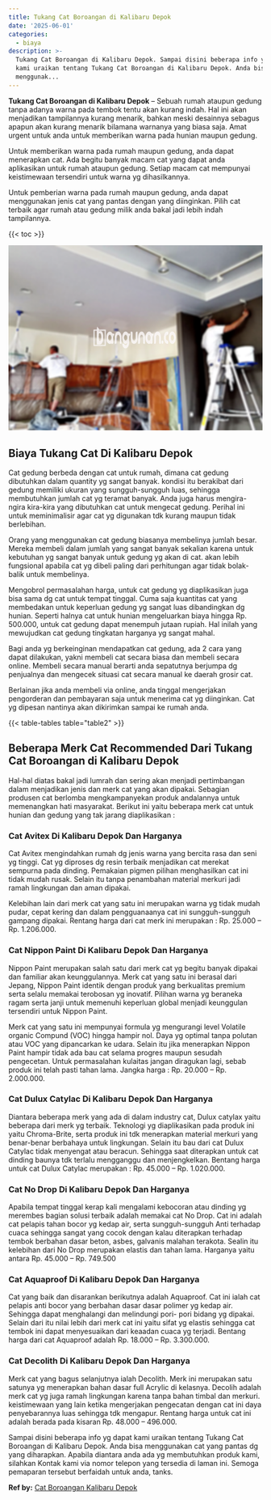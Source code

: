 ```yaml
---
title: Tukang Cat Boroangan di Kalibaru Depok
date: '2025-06-01'
categories:
  - biaya
description: >-
  Tukang Cat Boroangan di Kalibaru Depok. Sampai disini beberapa info yg dapat
  kami uraikan tentang Tukang Cat Boroangan di Kalibaru Depok. Anda bisa
  menggunak...
---
```


**Tukang Cat Boroangan di Kalibaru Depok** – Sebuah rumah ataupun gedung tanpa adanya warna pada tembok tentu akan kurang indah. Hal ini akan menjadikan tampilannya kurang menarik, bahkan meski desainnya sebagus apapun akan kurang menarik bilamana warnanya yang biasa saja. Amat urgent untuk anda untuk memberikan warna pada hunian maupun gedung.

Untuk memberikan warna pada rumah maupun gedung, anda dapat menerapkan cat. Ada begitu banyak macam cat yang dapat anda aplikasikan untuk rumah ataupun gedung. Setiap macam cat mempunyai keistimewaan tersendiri untuk warna yg dihasilkannya.

Untuk pemberian warna pada rumah maupun gedung, anda dapat menggunakan jenis cat yang pantas dengan yang diinginkan. Pilih cat terbaik agar rumah atau gedung milik anda bakal jadi lebih indah tampilannya.

{{< toc >}}

![Tukang Cat Boroangan di Kalibaru Depok](/images/jasa-cat-murah27.png)

## Biaya Tukang Cat Di Kalibaru Depok

Cat gedung berbeda dengan cat untuk rumah, dimana cat gedung dibutuhkan dalam quantity yg sangat banyak. kondisi itu berakibat dari gedung memiliki ukuran yang sungguh-sungguh luas, sehingga membutuhkan jumlah cat yg teramat banyak. Anda juga harus mengira-ngira kira-kira yang dibutuhkan cat untuk mengecat gedung. Perihal ini untuk meminimalisir agar cat yg digunakan tdk kurang maupun tidak berlebihan.

Orang yang menggunakan cat gedung biasanya membelinya jumlah besar. Mereka membeli dalam jumlah yang sangat banyak sekalian karena untuk kebutuhan yg sangat banyak untuk gedung yg akan di cat. akan lebih fungsional apabila cat yg dibeli paling dari perhitungan agar tidak bolak-balik untuk membelinya.

Mengobrol permasalahan harga, untuk cat gedung yg diaplikasikan juga bisa sama dg cat untuk tempat tinggal. Cuma saja kuantitas cat yang membedakan untuk keperluan gedung yg sangat luas dibandingkan dg hunian. Seperti halnya cat untuk hunian mengeluarkan biaya hingga Rp. 500.000, untuk cat gedung dapat menempuh jutaan rupiah. Hal inilah yang mewujudkan cat gedung tingkatan harganya yg sangat mahal.

Bagi anda yg berkeinginan mendapatkan cat gedung, ada 2 cara yang dapat dilakukan, yakni membeli cat secara biasa dan membeli secara online. Membeli secara manual berarti anda sepatutnya berjumpa dg penjualnya dan mengecek situasi cat secara manual ke daerah grosir cat.

Berlainan jika anda membeli via online, anda tinggal mengerjakan pengorderan dan pembayaran saja untuk menerima cat yg diinginkan. Cat yg dipesan nantinya akan dikirimkan sampai ke rumah anda.

{{< table-tables table="table2" >}}

## Beberapa Merk Cat Recommended Dari Tukang Cat Boroangan di Kalibaru Depok

Hal-hal diatas bakal jadi lumrah dan sering akan menjadi pertimbangan dalam menjadikan jenis dan merk cat yang akan dipakai. Sebagian produsen cat berlomba mengkampanyekan produk andalannya untuk memenangkan hati masyarakat. Berikut ini yaitu beberapa merk cat untuk hunian dan gedung yang tak jarang diaplikasikan :

### Cat Avitex Di Kalibaru Depok Dan Harganya

Cat Avitex mengindahkan rumah dg jenis warna yang bercita rasa dan seni yg tinggi. Cat yg diproses dg resin terbaik menjadikan cat merekat sempurna pada dinding. Pemakaian pigmen pilihan menghasilkan cat ini tidak mudah rusak. Selain itu tanpa penambahan material merkuri jadi ramah lingkungan dan aman dipakai.

Kelebihan lain dari merk cat yang satu ini merupakan warna yg tidak mudah pudar, cepat kering dan dalam pengguanaanya cat ini sungguh-sungguh gampang dipakai. Rentang harga dari cat merk ini merupakan : Rp. 25.000 – Rp. 1.206.000.

### Cat Nippon Paint Di Kalibaru Depok Dan Harganya

Nippon Paint merupakan salah satu dari merk cat yg begitu banyak dipakai dan familiar akan keunggulannya. Merk cat yang satu ini berasal dari Jepang, Nippon Paint identik dengan produk yang berkualitas premium serta selalu memakai terobosan yg inovatif. Pilihan warna yg beraneka ragam serta janji untuk memenuhi keperluan global menjadi keunggulan tersendiri untuk Nippon Paint.

Merk cat yang satu ini mempunyai formula yg mengurangi level Volatile organic Compund (VOC) hingga hampir nol. Daya yg optimal tanpa polutan atau VOC yang dipancarkan ke udara. Selain itu jika menerapkan Nippon Paint hampir tidak ada bau cat selama progres maupun sesudah pengecetan. Untuk permasalahan kulaitas jangan diragukan lagi, sebab produk ini telah pasti tahan lama. Jangka harga : Rp. 20.000 – Rp. 2.000.000.

### Cat Dulux Catylac Di Kalibaru Depok Dan Harganya

Diantara beberapa merk yang ada di dalam industry cat, Dulux catylax yaitu beberapa dari merk yg terbaik. Teknologi yg diaplikasikan pada produk ini yaitu Chroma-Brite, serta produk ini tdk menerapkan material merkuri yang benar-benar berbahaya untuk lingkungan. Selain itu bau dari cat Dulux Catylac tidak menyengat atau beracun. Sehingga saat diterapkan untuk cat dinding baunya tdk terlalu mengganggu dan menjengkelkan. Bentang harga untuk cat Dulux Catylac merupakan : Rp. 45.000 – Rp. 1.020.000.

### Cat No Drop Di Kalibaru Depok Dan Harganya

Apabila tempat tinggal kerap kali mengalami kebocoran atau dinding yg merembes bagian solusi terbaik adalah memakai cat No Drop. Cat ini adalah cat pelapis tahan bocor yg kedap air, serta sungguh-sungguh Anti terhadap cuaca sehingga sangat yang cocok dengan kalau diterapkan terhadap tembok berbahan dasar beton, asbes, galvanis malahan terakota. Sealin itu kelebihan dari No Drop merupakan elastis dan tahan lama. Harganya yaitu antara Rp. 45.000 – Rp. 749.500

### Cat Aquaproof Di Kalibaru Depok Dan Harganya

Cat yang baik dan disarankan berikutnya adalah Aquaproof. Cat ini ialah cat pelapis anti bocor yang berbahan dasar dasar polimer yg kedap air. Sehingga dapat menghalangi dan melindungi pori- pori bidang yg dipakai. Selain dari itu nilai lebih dari merk cat ini yaitu sifat yg elastis sehingga cat tembok ini dapat menyesuaikan dari keaadan cuaca yg terjadi. Bentang harga dari cat Aquaproof adalah Rp. 18.000 – Rp. 3.300.000.

### Cat Decolith Di Kalibaru Depok Dan Harganya

Merk cat yang bagus selanjutnya ialah Decolith. Merk ini merupakan satu satunya yg menerapkan bahan dasar full Acrylic di kelasnya. Decolih adalah merk cat yg juga ramah lingkungan karena tanpa bahan timbal dan merkuri. keistimewaan yang lain ketika mengerjakan pengecatan dengan cat ini daya penyebarannya luas sehingga tdk mengapur. Rentang harga untuk cat ini adalah berada pada kisaran Rp. 48.000 – 496.000.

Sampai disini beberapa info yg dapat kami uraikan tentang Tukang Cat Boroangan di Kalibaru Depok. Anda bisa menggunakan cat yang pantas dg yang diharapkan. Apabila diantara anda ada yg membutuhkan produk kami, silahkan Kontak kami via nomor telepon yang tersedia di laman ini. Semoga pemaparan tersebut berfaidah untuk anda, tanks.

**Ref by:** [Cat Boroangan Kalibaru Depok](https://id.wikipedia.org/wiki/Cat)
